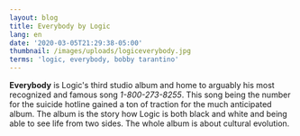 ```yaml
---
layout: blog
title: Everybody by Logic
lang: en
date: '2020-03-05T21:29:38-05:00'
thumbnail: /images/uploads/logiceverybody.jpg
terms: 'logic, everybody, bobby tarantino'
---
```

**Everybody** is Logic's third studio album and home to arguably his most recognized and famous song _1-800-273-8255_. This song being the number for the suicide hotline gained a ton of traction for the much anticipated album. The album is the story how Logic is both black and white and being able to see life from two sides. The whole album is about cultural evolution.
